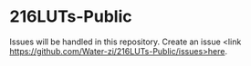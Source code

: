 # 216LUTs-Public
Issues will be handled in this repository.
Create an issue <link https://github.com/Water-zi/216LUTs-Public/issues>here</link>.
